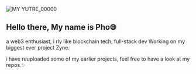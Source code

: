 ![MY YUTRE_00000](https://github.com/user-attachments/assets/df626046-8737-4bfa-8ae5-b5cf91d46465)

## Hello there, My name is Pho🌐
a web3 enthusiast, i rly like blockchain tech, full-stack dev
Working on my biggest ever project Zyne.

i have reuploaded some of my earlier projects, feel free to have a look at my repos.✨

<!--![MY YUTRE_00000](https://github.com/user-attachments/assets/f5d1f7b1-9ed1-4eda-9f1a-175f982440bc)

**phoeazy/phoeazy** is a ✨ _special_ ✨ repository because its `README.md` (this file) appears on your GitHub profile.

Here are some ideas to get you started:

- 🔭 I’m currently working on ...
- 🌱 I’m currently learning ...
- 👯 I’m looking to collaborate on ...
- 🤔 I’m looking for help with ...
- 💬 Ask me about ...
- 📫 How to reach me: ...
- 😄 Pronouns: ...
- ⚡ Fun fact: ...
-->
